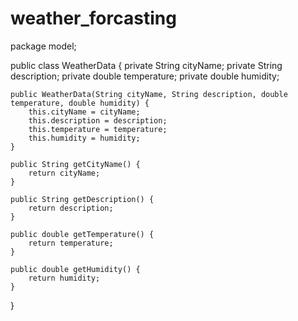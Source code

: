 # weather_forcasting
package model;

public class WeatherData {
    private String cityName;
    private String description;
    private double temperature;
    private double humidity;

    public WeatherData(String cityName, String description, double temperature, double humidity) {
        this.cityName = cityName;
        this.description = description;
        this.temperature = temperature;
        this.humidity = humidity;
    }

    public String getCityName() {
        return cityName;
    }

    public String getDescription() {
        return description;
    }

    public double getTemperature() {
        return temperature;
    }

    public double getHumidity() {
        return humidity;
    }
}
